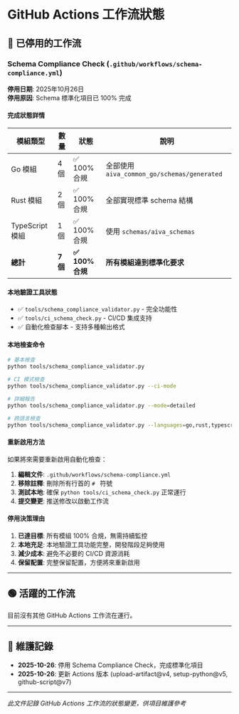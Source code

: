 # GitHub Actions 工作流狀態

## 🔴 已停用的工作流

### Schema Compliance Check (`.github/workflows/schema-compliance.yml`)

**停用日期**: 2025年10月26日  
**停用原因**: Schema 標準化項目已 100% 完成

#### 完成狀態詳情

| 模組類型 | 數量 | 狀態 | 說明 |
|---------|------|------|------|
| Go 模組 | 4個 | ✅ 100% 合規 | 全部使用 `aiva_common_go/schemas/generated` |
| Rust 模組 | 2個 | ✅ 100% 合規 | 全部實現標準 schema 結構 |
| TypeScript 模組 | 1個 | ✅ 100% 合規 | 使用 `schemas/aiva_schemas` |
| **總計** | **7個** | **✅ 100% 合規** | **所有模組達到標準化要求** |

#### 本地驗證工具狀態

- ✅ `tools/schema_compliance_validator.py` - 完全功能性
- ✅ `tools/ci_schema_check.py` - CI/CD 集成支持
- ✅ 自動化檢查腳本 - 支持多種輸出格式

#### 本地檢查命令

```bash
# 基本檢查
python tools/schema_compliance_validator.py

# CI 模式檢查
python tools/schema_compliance_validator.py --ci-mode

# 詳細報告
python tools/schema_compliance_validator.py --mode=detailed

# 跨語言檢查
python tools/schema_compliance_validator.py --languages=go,rust,typescript
```

#### 重新啟用方法

如果將來需要重新啟用自動化檢查：

1. **編輯文件**: `.github/workflows/schema-compliance.yml`
2. **移除註釋**: 刪除所有行首的 `# ` 符號
3. **測試本地**: 確保 `python tools/ci_schema_check.py` 正常運行
4. **提交變更**: 推送修改以啟動工作流

#### 停用決策理由

1. **已達目標**: 所有模組 100% 合規，無需持續監控
2. **本地充足**: 本地驗證工具功能完整，開發階段足夠使用
3. **減少成本**: 避免不必要的 CI/CD 資源消耗
4. **保留配置**: 完整保留配置，方便將來重新啟用

---

## 🟢 活躍的工作流

目前沒有其他 GitHub Actions 工作流在運行。

---

## 📝 維護記錄

- **2025-10-26**: 停用 Schema Compliance Check，完成標準化項目
- **2025-10-26**: 更新 Actions 版本 (upload-artifact@v4, setup-python@v5, github-script@v7)

---

*此文件記錄 GitHub Actions 工作流的狀態變更，供項目維護參考*